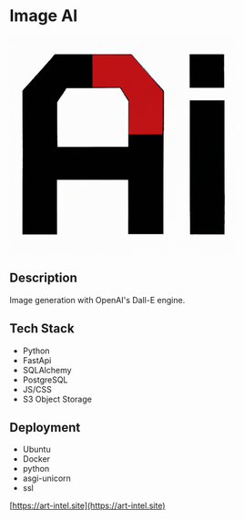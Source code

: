 # Image AI
![Screenshot](https://github.com/ferbcn/FastApi-DallE/blob/main/app/static/images/ai_logo.png?raw=true)

## Description
Image generation with OpenAI's Dall-E engine.

## Tech Stack
* Python 
* FastApi
* SQLAlchemy 
* PostgreSQL
* JS/CSS
* S3 Object Storage

## Deployment
* Ubuntu 
* Docker
* python
* asgi-unicorn
* ssl


[https://art-intel.site](https://art-intel.site)